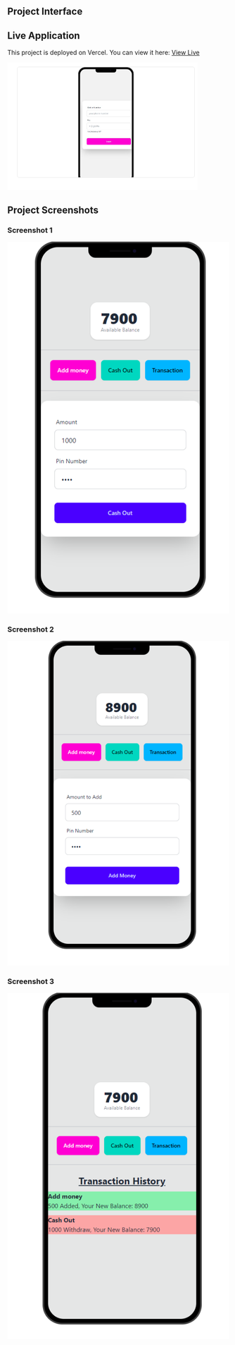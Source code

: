 ## Project Interface

## Live Application
This project is deployed on Vercel. You can view it here: [View Live](https://payoo-bank-function-ofa7ul1jp-ahsan-habibs-projects-13b56112.vercel.app/)

 ![Login Screen](https://github.com/Ahsan-1015/Payoo-Bank-function/blob/main/images-readme.md/Screenshot%202024-09-20%20160757.png) 
## Project Screenshots

 ### Screenshot 1
 ![Screenshot 3](https://github.com/Ahsan-1015/Payoo-Bank-function/blob/main/images-readme.md/Screenshot%202024-09-20%20163321.png)

### Screenshot 2
![Screenshot 2](https://github.com/Ahsan-1015/Payoo-Bank-function/blob/main/images-readme.md/Screenshot%202024-09-20%20163259.png) 

### Screenshot 3
![Screenshot 4](https://github.com/Ahsan-1015/Payoo-Bank-function/blob/main/images-readme.md/Screenshot%202024-09-20%20163342.png)


